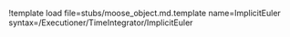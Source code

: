 !template load file=stubs/moose_object.md.template name=ImplicitEuler syntax=/Executioner/TimeIntegrator/ImplicitEuler